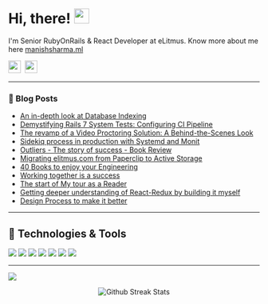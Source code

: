 # Hi, there! <img src="https://raw.githubusercontent.com/MartinHeinz/MartinHeinz/master/wave.gif" width="30px" height="30px">

I'm Senior RubyOnRails & React Developer at eLitmus. Know more about me here [manishsharma.ml](https://manishsharma.ml)

<a href="https://twitter.com/ManishS77291587"><img height="25" width="25" src="https://cdn.jsdelivr.net/npm/simple-icons@v3/icons/twitter.svg"></a>&nbsp;
<a href="https://www.linkedin.com/in/manish-sharma-694263157/"><img height="25" width="25" src="https://cdn.jsdelivr.net/npm/simple-icons@v3/icons/linkedin.svg"></a>

<hr/>

### :newspaper: Blog Posts

- [An in-depth look at Database Indexing](https://www.elitmus.com/blog/technology/an-in-depth-look-at-database-indexing/)
- [Demystifying Rails 7 System Tests: Configuring CI Pipeline](https://www.elitmus.com/blog/technology/demystifying-rails-7-system-tests-configuring-ci-pipeline/)
- [The revamp of a Video Proctoring Solution: A Behind-the-Scenes Look](https://www.elitmus.com/blog/technology/the-revamp-of-a-video-proctoring-solution-a-behind-the-scenes-look/)
- [Sidekiq process in production with Systemd and Monit](https://www.elitmus.com/blog/technology/sidekiq-process-in-production-with-systemd-and-monit/)
- [Outliers - The story of success - Book Review](https://www.elitmus.com/blog/the-other-side/outliers-the-story-of-success-book-review/)
- [Migrating elitmus.com from Paperclip to Active Storage](https://www.elitmus.com/blog/technology/migration-from-paperclip-to-activestorage/)
- [40 Books to enjoy your Engineering
](https://ccinternshipstory.blogspot.com/2020/02/40-books-to-enjoy-your-engineering.html)
- [Working together is a success](https://exploremanish.blogspot.com/2020/04/working-together-is-success.html)
- [The start of My tour as a Reader](https://exploremanish.blogspot.com/2020/04/the-start-of-my-tour-as-reader.html)
- [Getting deeper understanding of React-Redux by building it myself](https://exploremanish.blogspot.com/2020/06/getting-deeper-understanding-of-react.html)
- [Design Process to make it better
](https://exploremanish.blogspot.com/2020/11/design-process-to-make-it-better.html)
  
<hr/>

## 🔧 Technologies & Tools
![](https://img.shields.io/badge/Framework-RubyonRails-informational?style=flat&logo=rubyonrails&logoColor=white&color=2bbc8a)
![](https://img.shields.io/badge/OS-Linux-informational?style=flat&logo=linux&logoColor=white&color=2bbc8a)
![](https://img.shields.io/badge/Editor-VSCode-informational?style=flat&logo=Visual-Studio-Code&logoColor=white&color=2bbc8a)
![](https://img.shields.io/badge/Code-JavaScript-informational?style=flat&logo=javascript&logoColor=white&color=2bbc8a)
![](https://img.shields.io/badge/Code-Python-informational?style=flat&logo=python&logoColor=white&color=2bbc8a)
![](https://img.shields.io/badge/Code-React-informational?style=flat&logo=react&logoColor=white&color=2bbc8a)
![](https://img.shields.io/badge/Code-Node.js-informational?style=flat&logo=node.js&logoColor=white&color=2bbc8a)
<!--## &#x1f4c8; GitHub Stats
-->
<hr/>

<!-- links to social media icons -->

<!-- icons with padding -->

[1.1]: http://i.imgur.com/tXSoThF.png (twitter icon with padding)
[2.1]: http://i.imgur.com/0o48UoR.png (github icon with padding)

<!-- icons without padding -->

[1.2]: http://i.imgur.com/wWzX9uB.png (twitter icon without padding)
[2.2]: http://i.imgur.com/9I6NRUm.png (github icon without padding)
[3.2]: https://raw.githubusercontent.com/MartinHeinz/MartinHeinz/master/linkedin-3-16.png (LinkedIn icon without padding)


<!-- links to your social media accounts -->

[1]: https://twitter.com/ManishS77291587
[2]: https://github.com/maniSHarma7575
[3]: https://www.linkedin.com/in/manish-sharma-694263157/


![](https://komarev.com/ghpvc/?username=maniSharma7575&color=dc143c)

<p align="center">
<img src="https://github-readme-streak-stats.herokuapp.com/?user=maniSHarma7575" alt="Github Streak Stats">
</p>

